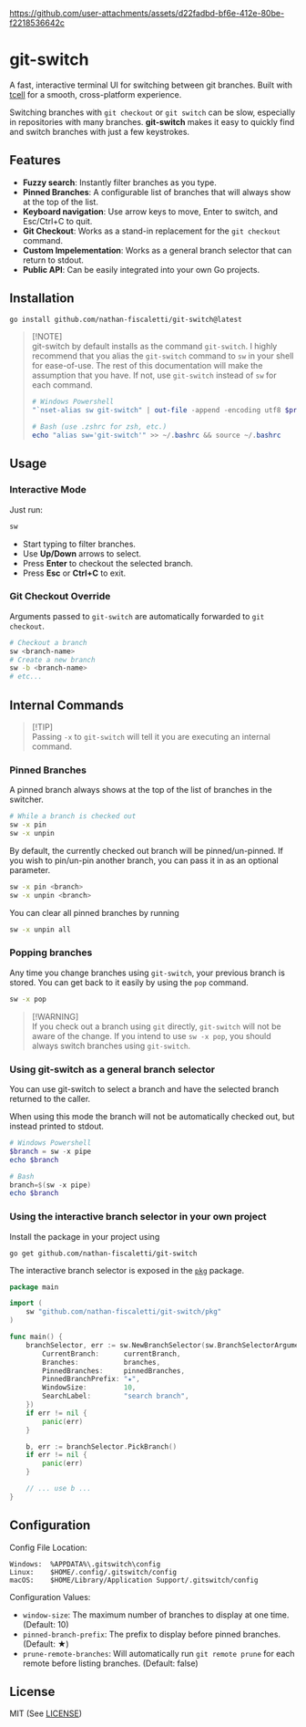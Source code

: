 https://github.com/user-attachments/assets/d22fadbd-bf6e-412e-80be-f2218536642c

# git-switch

A fast, interactive terminal UI for switching between git branches. Built with [tcell](https://github.com/gdamore/tcell) for a smooth, cross-platform experience.

Switching branches with `git checkout` or `git switch` can be slow, especially in repositories with many branches. **git-switch** makes it easy to quickly find and switch branches with just a few keystrokes.

## Features

- **Fuzzy search**: Instantly filter branches as you type.
- **Pinned Branches**: A configurable list of branches that will always show at the top of the list.
- **Keyboard navigation**: Use arrow keys to move, Enter to switch, and Esc/Ctrl+C to quit.
- **Git Checkout**: Works as a stand-in replacement for the `git checkout` command.
- **Custom Impelementation**: Works as a general branch selector that can return to stdout.
- **Public API**: Can be easily integrated into your own Go projects.

## Installation

```sh
go install github.com/nathan-fiscaletti/git-switch@latest
```

> [!NOTE]\
> git-switch by default installs as the command `git-switch`. I highly recommend that you alias the `git-switch` command to `sw` in your shell for ease-of-use. The rest of this documentation will make the assumption that you have. If not, use `git-switch` instead of `sw` for each command.
> 
> ```powershell
> # Windows Powershell
> "`nset-alias sw git-switch" | out-file -append -encoding utf8 $profile; . > $profile
> 
> # Bash (use .zshrc for zsh, etc.)
> echo "alias sw='git-switch'" >> ~/.bashrc && source ~/.bashrc
> ```

## Usage

### Interactive Mode

Just run:

```sh
sw
```

- Start typing to filter branches.
- Use **Up/Down** arrows to select.
- Press **Enter** to checkout the selected branch.
- Press **Esc** or **Ctrl+C** to exit.

### Git Checkout Override

Arguments passed to `git-switch` are automatically forwarded to `git checkout`.

```sh
# Checkout a branch
sw <branch-name>
# Create a new branch
sw -b <branch-name>
# etc...
```

## Internal Commands

> [!TIP]\
> Passing `-x` to `git-switch` will tell it you are executing an internal command.

### Pinned Branches

A pinned branch always shows at the top of the list of branches in the switcher.

```sh
# While a branch is checked out
sw -x pin
sw -x unpin
```

By default, the currently checked out branch will be pinned/un-pinned. If you wish to pin/un-pin another branch, you can pass it in as an optional parameter.

```sh
sw -x pin <branch>
sw -x unpin <branch>
```

You can clear all pinned branches by running

```sh
sw -x unpin all
```

### Popping branches

Any time you change branches using `git-switch`, your previous branch is stored. You can get back to it easily by using the `pop` command.

```sh
sw -x pop
```

> [!WARNING]\
> If you check out a branch using `git` directly, `git-switch` will not be aware of the change. If you intend to use `sw -x pop`, you should always switch branches using `git-switch`.

### Using git-switch as a general branch selector

You can use git-switch to select a branch and have the selected branch returned to the caller. 

When using this mode the branch will not be automatically checked out, but instead printed to stdout.

```powershell
# Windows Powershell
$branch = sw -x pipe
echo $branch

# Bash
branch=$(sw -x pipe)
echo $branch
```

### Using the interactive branch selector in your own project

Install the package in your project using

```
go get github.com/nathan-fiscaletti/git-switch
```

The interactive branch selector is exposed in the [`pkg`](./pkg) package.

```go
package main

import (
    sw "github.com/nathan-fiscaletti/git-switch/pkg"
)

func main() {
    branchSelector, err := sw.NewBranchSelector(sw.BranchSelectorArguments{
        CurrentBranch:      currentBranch,
        Branches:           branches,
        PinnedBranches:     pinnedBranches,
        PinnedBranchPrefix: "★",
        WindowSize:         10,
        SearchLabel:        "search branch",
    })
    if err != nil {
        panic(err)
    }

    b, err := branchSelector.PickBranch()
    if err != nil {
        panic(err)
    }

    // ... use b ...
}
```

## Configuration

Config File Location:
```
Windows:  %APPDATA%\.gitswitch\config
Linux:    $HOME/.config/.gitswitch/config
macOS:    $HOME/Library/Application Support/.gitswitch/config
```

Configuration Values:
- `window-size`: The maximum number of branches to display at one time. (Default: 10)
- `pinned-branch-prefix`: The prefix to display before pinned branches. (Default: ★)
- `prune-remote-branches`: Will automatically run `git remote prune` for each remote before listing branches. (Default: false)

## License

MIT (See [LICENSE](./LICENSE))
